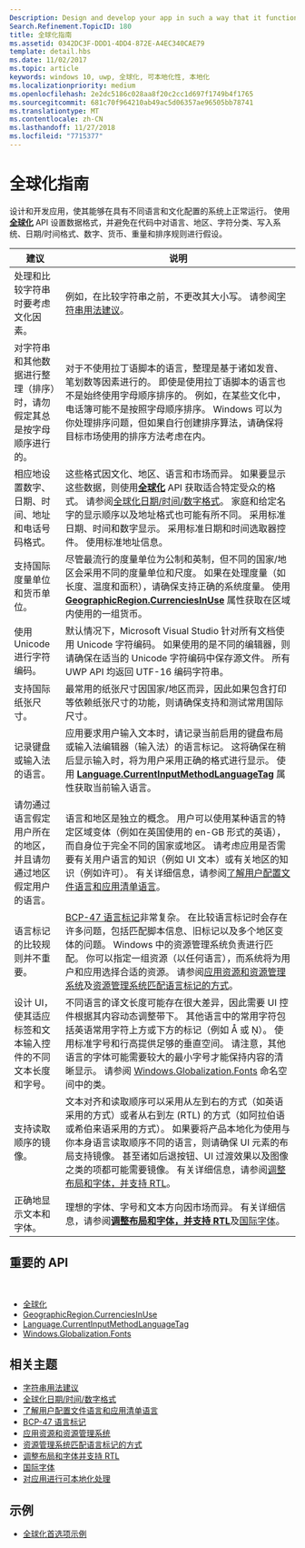 ```yaml
---
Description: Design and develop your app in such a way that it functions appropriately on systems with different language and culture configurations.
Search.Refinement.TopicID: 180
title: 全球化指南
ms.assetid: 0342DC3F-DDD1-4DD4-872E-A4EC340CAE79
template: detail.hbs
ms.date: 11/02/2017
ms.topic: article
keywords: windows 10, uwp, 全球化, 可本地化性, 本地化
ms.localizationpriority: medium
ms.openlocfilehash: 2e2dc5186c028aa8f20c2cc1d697f1749b4f1765
ms.sourcegitcommit: 681c70f964210ab49ac5d06357ae96505bb78741
ms.translationtype: MT
ms.contentlocale: zh-CN
ms.lasthandoff: 11/27/2018
ms.locfileid: "7715377"
---
```

# <a name="guidelines-for-globalization"></a>全球化指南

设计和开发应用，使其能够在具有不同语言和文化配置的系统上正常运行。 使用[**全球化**](/uwp/api/Windows.Globalization?branch=live) API 设置数据格式，并避免在代码中对语言、地区、字符分类、写入系统、日期/时间格式、数字、货币、重量和排序规则进行假设。

| 建议 | 说明 |
| ------------- | ----------- |
| 处理和比较字符串时要考虑文化因素。 | 例如，在比较字符串之前，不更改其大小写。 请参阅[字符串用法建议](/dotnet/standard/base-types/best-practices-strings?branch=live#recommendations_for_string_usage)。 |
| 对字符串和其他数据进行整理（排序）时，请勿假定其总是按字母顺序进行的。 | 对于不使用拉丁语脚本的语言，整理是基于诸如发音、笔划数等因素进行的。 即使是使用拉丁语脚本的语言也不是始终使用字母顺序排序的。 例如，在某些文化中，电话簿可能不是按照字母顺序排序。 Windows 可以为你处理排序问题，但如果自行创建排序算法，请确保将目标市场使用的排序方法考虑在内。 |
| 相应地设置数字、日期、时间、地址和电话号码格式。 | 这些格式因文化、地区、语言和市场而异。 如果要显示这些数据，则使用[**全球化**](/uwp/api/Windows.Globalization?branch=live) API 获取适合特定受众的格式。 请参阅[全球化日期/时间/数字格式](use-global-ready-formats.md)。 家庭和给定名字的显示顺序以及地址格式也可能有所不同。 采用标准日期、时间和数字显示。 采用标准日期和时间选取器控件。 使用标准地址信息。 |
| 支持国际度量单位和货币单位。 | 尽管最流行的度量单位为公制和英制，但不同的国家/地区会采用不同的度量单位和尺度。 如果在处理度量（如长度、温度和面积），请确保支持正确的系统度量。 使用 [**GeographicRegion.CurrenciesInUse**](/uwp/api/windows.globalization.geographicregion.CurrenciesInUse) 属性获取在区域内使用的一组货币。 |
| 使用 Unicode 进行字符编码。 | 默认情况下，Microsoft Visual Studio 针对所有文档使用 Unicode 字符编码。 如果使用的是不同的编辑器，则请确保在适当的 Unicode 字符编码中保存源文件。 所有 UWP API 均返回 UTF-16 编码字符串。 |
| 支持国际纸张尺寸。 | 最常用的纸张尺寸因国家/地区而异，因此如果包含打印等依赖纸张尺寸的功能，则请确保支持和测试常用国际尺寸。 |
| 记录键盘或输入法的语言。 | 应用要求用户输入文本时，请记录当前启用的键盘布局或输入法编辑器（输入法）的语言标记。 这将确保在稍后显示输入时，将为用户采用正确的格式进行显示。 使用 [**Language.CurrentInputMethodLanguageTag**](/uwp/api/windows.globalization.language.CurrentInputMethodLanguageTag) 属性获取当前输入语言。 |
| 请勿通过语言假定用户所在的地区，并且请勿通过地区假定用户的语言。 | 语言和地区是独立的概念。 用户可以使用某种语言的特定区域变体（例如在英国使用的 en-GB 形式的英语），而自身位于完全不同的国家或地区。 请考虑应用是否需要有关用户语言的知识（例如 UI 文本）或有关地区的知识（例如许可）。 有关详细信息，请参阅[了解用户配置文件语言和应用清单语言](manage-language-and-region.md)。 |
| 语言标记的比较规则并不重要。 | [BCP-47 语言标记](http://go.microsoft.com/fwlink/p/?linkid=227302)非常复杂。 在比较语言标记时会存在许多问题，包括匹配脚本信息、旧标记以及多个地区变体的问题。 Windows 中的资源管理系统负责进行匹配。 你可以指定一组资源（以任何语言），而系统将为用户和应用选择合适的资源。 请参阅[应用资源和资源管理系统](../../app-resources/index.md)及[资源管理系统匹配语言标记的方式](../../app-resources/how-rms-matches-lang-tags.md)。 |
| 设计 UI，使其适应标签和文本输入控件的不同文本长度和字号。 | 不同语言的译文长度可能存在很大差异，因此需要 UI 控件根据其内容动态调整带下。 其他语言中的常用字符包括英语常用字符上方或下方的标记（例如 Å 或 Ņ）。 使用标准字号和行高提供足够的垂直空间。 请注意，其他语言的字体可能需要较大的最小字号才能保持内容的清晰显示。 请参阅 [Windows.Globalization.Fonts](/uwp/api/windows.globalization.fonts?branch=live) 命名空间中的类。 |
| 支持读取顺序的镜像。 | 文本对齐和读取顺序可以采用从左到右的方式（如英语采用的方式）或者从右到左 (RTL) 的方式（如阿拉伯语或希伯来语采用的方式）。 如果要将产品本地化为使用与你本身语言读取顺序不同的语言，则请确保 UI 元素的布局支持镜像。 甚至诸如后退按钮、UI 过渡效果以及图像之类的项都可能需要镜像。 有关详细信息，请参阅[调整布局和字体，并支持 RTL](adjust-layout-and-fonts--and-support-rtl.md)。 |
| 正确地显示文本和字体。 | 理想的字体、字号和文本方向因市场而异。 有关详细信息，请参阅[**调整布局和字体，并支持 RTL**](adjust-layout-and-fonts--and-support-rtl.md)及[国际字体](loc-international-fonts.md)。 |

## <a name="important-apis"></a>重要的 API
 
* [全球化](/uwp/api/Windows.Globalization?branch=live)
* [GeographicRegion.CurrenciesInUse](/uwp/api/windows.globalization.geographicregion.CurrenciesInUse)
* [Language.CurrentInputMethodLanguageTag](/uwp/api/windows.globalization.language.CurrentInputMethodLanguageTag)
* [Windows.Globalization.Fonts](/uwp/api/windows.globalization.fonts?branch=live)

## <a name="related-topics"></a>相关主题

* [字符串用法建议](/dotnet/standard/base-types/best-practices-strings?branch=live#recommendations_for_string_usage)
* [全球化日期/时间/数字格式](use-global-ready-formats.md)
* [了解用户配置文件语言和应用清单语言](manage-language-and-region.md)
* [BCP-47 语言标记](http://go.microsoft.com/fwlink/p/?linkid=227302)
* [应用资源和资源管理系统](../../app-resources/index.md)
* [资源管理系统匹配语言标记的方式](../../app-resources/how-rms-matches-lang-tags.md)
* [调整布局和字体并支持 RTL](adjust-layout-and-fonts--and-support-rtl.md)
* [国际字体](loc-international-fonts.md)
* [对应用进行可本地化处理](prepare-your-app-for-localization.md)

## <a name="samples"></a>示例

* [全球化首选项示例](http://go.microsoft.com/fwlink/p/?linkid=231608)
